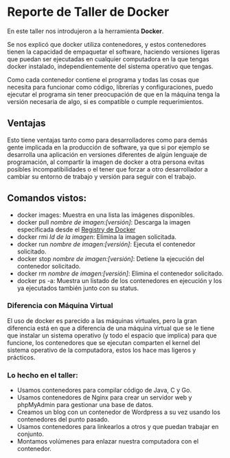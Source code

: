 
# Reporte de Taller de Docker

En este taller nos introdujeron a la herramienta **Docker**. 

Se nos explicó que docker utiliza contenedores, y estos contenedores tienen la capacidad de empaquetar el software, haciendo versiones ligeras que puedan ser ejecutadas en cualquier computadora en la que tengas docker instalado, independientemente del sistema operativo que tengas.

Como cada contenedor contiene el programa y todas las cosas que necesita para funcionar como código, librerías y configuraciones, puedo ejecutar el programa sin tener preocupación de que en la máquina tenga la versión necesaria de algo, si es compatible o cumple requerimientos.

## Ventajas
Esto tiene ventajas tanto como para desarrolladores como para demás gente implicada en la producción de software, ya que si por ejemplo se desarrolla una aplicación en versiones diferentes de algún lenguaje de programación, al compartir la imagen de docker a otra persona evitas posibles incompatibilidades o el tener que forzar a otro desarrollador a cambiar su entorno de trabajo y versión para seguir con el trabajo. 

## Comandos vistos:

- docker images: Muestra en una lista las imágenes disponibles.
- docker pull _nombre de imagen:[versión]_: Descarga la imagen especificada desde el [Registry de Docker](https://hub.docker.com/explore/) 
- docker rmi _Id de la imagen_: Elimina la imagen solicitada.
- docker run _nombre de imagen:[versión]_: Ejecuta el contenedor solicitado.
- docker stop _nombre de imagen:[versión]_: Detiene la ejecución del contenedor solicitado.
- docker rm _nombre de imagen:[versión]_: Elimina el contenedor solicitado.
- docker ps -a: Muestra un listado de los contenedores en ejecución y los ya ejecutados también junto con su status.

### Diferencia con Máquina Virtual
El uso de docker es parecido a las máquinas virtuales, pero la gran diferencia está en que a diferencia de una máquina virtual que se le tiene que instalar un sistema operativo (y todo el espacio que implica) para que funcione, los contenedores que se ejecutan comparten el kernel del sistema operativo de la computadora, estos los hace mas ligeros y prácticos.

### Lo hecho en el taller:
- Usamos contenedores para compilar código de Java, C y Go.
- Usamos contenedores de Nginx para crear un servidor web y phpMyAdmin para gestionar una base de datos.
- Creamos un blog con un contenedor de Wordpress a su vez usando los contenedores del punto pasado.
- Usamos contenedores para linkearlos a otros y que puedan trabajar en conjunto.
- Montamos volúmenes para enlazar nuestra computadora con el contenedor.

